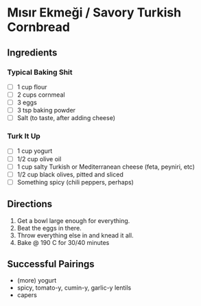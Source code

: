 # Mısır Ekmeği / Savory Turkish Cornbread

## Ingredients

### Typical Baking Shit

- [ ] 1 cup flour
- [ ] 2 cups cornmeal
- [ ] 3 eggs
- [ ] 3 tsp baking powder
- [ ] Salt (to taste, after adding cheese)

### Turk It Up

- [ ] 1 cup yogurt
- [ ] 1/2 cup olive oil
- [ ] 1 cup salty Turkish or Mediterranean cheese (feta, peyniri, etc)
- [ ] 1/2 cup black olives, pitted and sliced
- [ ] Something spicy (chili peppers, perhaps)

## Directions

1. Get a bowl large enough for everything.
2. Beat the eggs in there.
3. Throw everything else in and knead it all.
4. Bake @ 190 C for 30/40 minutes

## Successful Pairings
- (more) yogurt
- spicy, tomato-y, cumin-y, garlic-y lentils
- capers
